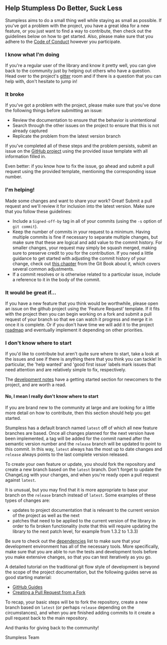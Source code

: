 ## Help Stumpless Do Better, Suck Less

Stumpless aims to do a small thing well while staying as small as possible. If
you've got a problem with the project, you have a great idea for a new feature,
or you just want to find a way to contribute, then check out the guidelines
below on how to get started. Also, please make sure that you adhere to the
[Code of Conduct](CODE_OF_CONDUCT.md) however you participate.

### **I know what I'm doing**

If you're a regular user of the library and know it pretty well, you can give
back to the community just by helping out others who have a question. Head over
to the project's [gitter](https://gitter.im/stumpless/community) room and if
there is a question that you can help with, don't hesitate to jump in!

### **It broke**

If you've got a problem with the project, please make sure that you've done the
following things before submitting an issue:

 * Review the documentation to ensure that the behavior is unintentional
 * Search through the other issues on the project to ensure that this is not
   already captured
 * Replicate the problem from the latest version branch

If you've completed all of these steps and the problem persists, submit an issue
on the [GitHub project](https://github.com/goatshriek/stumpless) using the
provided issue template with all information filled in.

Even better: if you know how to fix the issue, go ahead and submit a pull
request using the provided template, mentioning the corresponding issue number.

### **I'm helping!**

Made some changes and want to share your work? Great! Submit a pull request and
we'll review it for inclusion into the latest version. Make sure that you follow
these guidelines:
 * Include a `Signed-off-by` tag in all of your commits (using the `-s` option
   of `git commit`).
 * Keep the number of commits in your request to a minimum. Having multiple
   commits is fine if necessary to separate multiple changes, but make sure
   that these are logical and add value to the commit history. For smaller
   changes, your request may simply be squash merged, making sure to preserve
   credit to you for the contribution. If you need a little guidance to get
   started with adjusting the commit history of your change, check out
   [this chapter](https://git-scm.com/book/en/v2/Git-Tools-Rewriting-History)
   from the Git Book about it, which covers several common adjustments.
 * If a commit resolves or is otherwise related to a particular issue, include
   a reference to it in the body of the commit.

### **It would be great if...** 

If you have a new feature that you think would be worthwhile, please open an
issue on the github project using the 'Feature Request' template. If it fits
with the project then you can begin working on a fork and submit a pull
request of your branch so that we can watch it progress and merge it in once
it is complete. Or if you don't have time we will add it to the project
[roadmap](roadmap.md) and eventually implement it depending on other priorities.

### **I don't know where to start**

If you'd like to contribute but aren't quite sure where to start, take a look at
the issues and see if there is anything there that you think you can tackle! In
particular, the 'help wanted' and 'good first issue' labels mark issues that
need attention and are relatively simple to fix, respectively.

The [development notes](development.md) have a getting started section for
newcomers to the project, and are worth a read.

#### No, I mean I **really** don't know where to start

If you are brand new to the community at large and are looking for a little more
detail on how to contribute, then this section should help you get started.

Stumpless has a default branch named `latest` off of which all new feature
branches are based. Once all changes planned for the next version have been
implemented, a tag will be added for the commit named after the semantic version
number and the `release` branch will be updated to point to this commit. In this
way, `latest` always has the most up to date changes and `release` always points
to the last complete version released.

To create your own feature or update, you should fork the repository and create
a new branch based on the `latest` branch. Don't forget to update the ChangeLog
with your changes, and when you're ready open a pull request against `latest`.

It is unusual, but you may find that it is more appropriate to base your branch
on the `release` branch instead of `latest`. Some examples of these types of
changes are:
 * updates to project documentation that is relevant to the current version of
   the project as well as the next
 * patches that need to be applied to the current version of the library in
   order to fix broken functionality (note that this will require updating the
   library to the next patch level, for example from 1.3.2 to 1.3.3)

Be sure to check out the [dependencies](dependencies.md) list to make sure that
your development environment has all of the necessary tools. More specifically,
make sure that you are able to run the tests and development tools before you
make extensive changes, so that you can test iteratively as you go.

A detailed tutorial on the traditional git flow style of development is beyond
the scope of the project documentation, but the following guides serve as good
starting material:
 * [GitHub Guides](https://guides.github.com/introduction/flow/)
 * [Creating a Pull Request from a Fork](https://help.github.com/en/github/collaborating-with-issues-and-pull-requests/creating-a-pull-request-from-a-fork)

To recap, your basic steps will be to fork the repository, create a new branch
based on `latest` (or perhaps `release` depending on the circumstances), and
when you are finished adding commits to it create a pull request back to the
main repository.

And thanks for giving back to the community!

Stumpless Team
